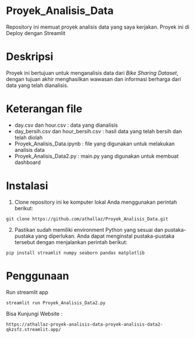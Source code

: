 # Proyek_Analisis_Data
Repository ini memuat proyek analisis data yang saya kerjakan. Proyek ini di Deploy dengan Streamlit

# Deskripsi
Proyek ini bertujuan untuk menganalisis data dari *Bike Sharing Dataset*, dengan tujuan akhir menghasilkan wawasan dan informasi berharga dari data yang telah dianalisis.

# Keterangan file
- day.csv dan hour.csv : data yang dianalisis 
- day_bersih.csv dan hour_bersih.csv : hasil data yang telah bersih dan telah diolah
- Proyek_Analisis_Data.ipynb : file yang digunakan untuk melakukan analisis data
- Proyek_Analisis_Data2.py : main.py yang digunakan untuk membuat dashboard

# Instalasi
1. Clone repository ini ke komputer lokal Anda menggunakan perintah berikut:
```
git clone https://github.com/athallaz/Proyek_Analisis_Data.git
```

2. Pastikan sudah memiliki environment Python yang sesuai dan pustaka-pustaka yang diperlukan. Anda dapat menginstal pustaka-pustaka tersebut dengan menjalankan perintah berikut:
```
pip install streamlit numpy seaborn pandas matplotlib
```
# Penggunaan
Run streamlit app
```
streamlit run Proyek_Analisis_Data2.py
```
Bisa Kunjungi Website :
```
https://athallaz-proyek-analisis-data-proyek-analisis-data2-qkzsfz.streamlit.app/
```






